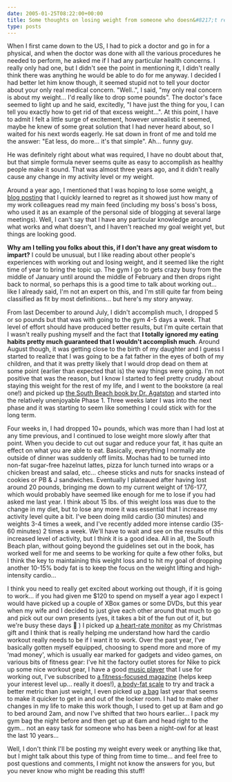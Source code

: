 ```yaml
---
date: 2005-01-25T08:22:00+00:00
title: Some thoughts on losing weight from someone who doesn&#8217;t really know that much about it&#8230;
type: posts
---
```

When I first came down to the US, I had to pick a doctor and go in for a physical, and when the doctor was done with all the various procedures he needed to perform, he asked me if I had any particular health concerns. I really only had one, but I didn't see the point in mentioning it, I didn't really think there was anything he would be able to do for me anyway. I decided I had better let him know though, it seemed stupid not to tell your doctor about your only real medical concern. "Well..", I said, "my only real concern is about my weight... I'd really like to drop some pounds". The doctor's face seemed to light up and he said, excitedly, "I have just the thing for you, I can tell you exactly how to get rid of that excess weight...". At this point, I have to admit I felt a little surge of excitement, however unrealistic it seemed, maybe he knew of some great solution that I had never heard about, so I waited for his next words eagerly. He sat down in front of me and told me the answer: "Eat less, do more... it's that simple". Ah... funny guy.

He was definitely right about what was required, I have no doubt about that, but that simple formula never seems quite as easy to accomplish as healthy people make it sound. That was almost three years ago, and it didn't really cause any change in my activity level or my weight.

Around a year ago, I mentioned that I was hoping to lose some weight, [a blog posting](http://blogs.duncanmackenzie.net/duncanma/archive/2004/01/07/351.aspx) that I quickly learned to regret as it showed just how many of my work colleagues read my main feed (including my boss's boss's boss, who used it as an example of the personal side of blogging at several large meetings). Well, I can't say that I have any particular knowledge around what works and what doesn't, and I haven't reached my goal weight yet, but things are looking good.

**Why am I telling you folks about this, if I don't have any great wisdom to impart?** I could be unusual, but I like reading about other people's experiences with working out and losing weight, and it seemed like the right time of year to bring the topic up. The gym I go to gets crazy busy from the middle of January until around the middle of February and then drops right back to normal, so perhaps this is a good time to talk about working out... like I already said, I'm not an expert on this, and I'm still quite far from being classified as fit by most definitions... but here's my story anyway.

From last December to around July, I didn't accomplish much, I dropped 5 or so pounds but that was with going to the gym 4-5 days a week. That level of effort should have produced better results, but I'm quite certain that I wasn't really pushing myself and the fact that **I totally ignored my eating habits pretty much guaranteed that I wouldn't accomplish much**. Around August though, it was getting close to the birth of my daughter and I guess I started to realize that I was going to be a fat father in the eyes of both of my children, and that it was pretty likely that I would drop dead on them at some point (earlier than expected that is) the way things were going. I'm not positive that was the reason, but I know I started to feel pretty cruddy about staying this weight for the rest of my life, and I went to the bookstore (a real one!) and picked up [the South Beach book by Dr. Agatston](http://www.amazon.com/exec/obidos/ASIN/1579546463/duncanmackenz-20?creative=327641&camp=14573&link_code=as1) and started into the relatively unenjoyable Phase 1. Three weeks later I was into the next phase and it was starting to seem like something I could stick with for the long term.

Four weeks in, I had dropped 10+ pounds, which was more than I had lost at any time previous, and I continued to lose weight more slowly after that point. When you decide to cut out sugar and reduce your fat, it has quite an effect on what you are able to eat. Basically, everything I normally ate outside of dinner was suddenly off limits. Mochas had to be turned into non-fat sugar-free hazelnut lattes, pizza for lunch turned into wraps or a chicken breast and salad, etc... cheese sticks and nuts for snacks instead of cookies or PB & J sandwiches. Eventually I plateaued after having lost around 20 pounds, bringing me down to my current weight of 176-177, which would probably have seemed like enough for me to lose if you had asked me last year. I think about 15 lbs. of this weight loss was due to the change in my diet, but to lose any more it was essential that I increase my activity level quite a bit. I've been doing mild cardio (30 minutes) and weights 3-4 times a week, and I've recently added more intense cardio (35-60 minutes) 2 times a week. We'll have to wait and see on the results of this increased level of activity, but I think it is a good idea. All in all, the South Beach plan, without going beyond the guidelines set out in the book, has worked well for me and seems to be working for quite a few other folks, but I think the key to maintaining this weight loss and to hit my goal of dropping another 10-15% body fat is to keep the focus on the weight lifting and high-intensity cardio...

I think you need to really get excited about working out though, if it is going to work... if you had given me $120 to spend on myself a year ago I expect I would have picked up a couple of XBox games or some DVDs, but this year when my wife and I decided to just give each other around that much to go and pick out our own presents (yes, it takes a bit of the fun out of it, but we're busy these days 🙂 ) I picked up [a heart-rate monitor](http://www.amazon.com/exec/obidos/ASIN/B0000DC3IW/duncanmackenz-20?creative=327641&camp=14573&link_code=as1) as my Christmas gift and I think that is really helping me understand how hard the cardio workout really needs to be if I want it to work. Over the past year, I've basically gotten myself equipped, choosing to spend more and more of my &#8216;mad money', which is usually ear marked for gadgets and video games, on various bits of fitness gear: I've hit the factory outlet stores for Nike to pick up some nice workout gear, I have a good [music player](http://www.amazon.com/exec/obidos/ASIN/B0000AQIFY/duncanmackenz-20?creative=327641&camp=14573&link_code=as1) that I use for working out, I've subscribed to [a fitness-focused magazine](http://www.amazon.com/exec/obidos/ASIN/B00005N7RD/duncanmackenz-20?dev-t=mason-wrapper%26camp=2025%26link_code=xm2) (helps keep your interest level up... really it does!), [a body-fat scale](http://www.amazon.com/exec/obidos/ASIN/B000094ZGG/duncanmackenz-20?creative=327641&camp=14573&link_code=as1) to try and track a better metric than just weight, I even picked up [a bag](http://www.amazon.com/exec/obidos/ASIN/B0006ZB79C/duncanmackenz-20?creative=327641&camp=14573&link_code=as1) last year that seems to make it quicker to get in and out of the locker room. I had to make other changes in my life to make this work though, I used to get up at 8am and go to bed around 2am, and now I've shifted that two hours earlier... I pack my gym bag the night before and then get up at 6am and head right to the gym... not an easy task for someone who has been a night-owl for at least the last 10 years...

Well, I don't think I'll be posting my weight every week or anything like that, but I might talk about this type of thing from time to time... and feel free to post questions and comments, I might not know the answers for you, but you never know who might be reading this stuff!
